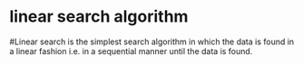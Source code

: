 # linear search algorithm

#Linear search is the simplest search algorithm in which the data is found in a linear fashion i.e. in a sequential manner until the data is found.
